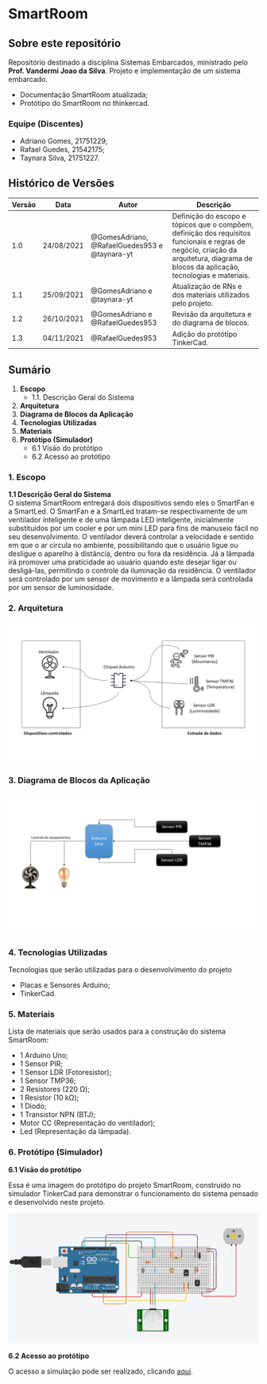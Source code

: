# SmartRoom
## Sobre este repositório

Repositório destinado a disciplina Sistemas Embarcados, ministrado pelo **Prof. Vandermi Joao da Silva**.
Projeto e implementação de um sistema embarcado.
- Documentação SmartRoom atualizada;
- Protótipo do SmartRoom no thinkercad.

### Equipe (Discentes)

- Adriano Gomes, 21751229;
- Rafael Guedes, 21542175;
- Taynara Silva, 21751227.

## Histórico de Versões
| Versão  |  Data  | Autor  |  Descrição  |
| ------------------- | ------------------- | ------------------- | ------------------- |
|  1.0 |  24/08/2021 | @GomesAdriano, @RafaelGuedes953 e @taynara-yt |  Definição do escopo e tópicos que o compõem, definição dos requisitos funcionais e regras de negócio, criação da arquitetura, diagrama de blocos da aplicação, tecnologias e materiais. |
|  1.1 |  25/09/2021 | @GomesAdriano e @taynara-yt |  Atualização de RNs e dos materiais utilizados pelo projeto.|
| 1.2  |  26/10/2021 |@GomesAdriano e @RafaelGuedes953 | Revisão da arquitetura e do diagrama de blocos. |
|  1.3 |   04/11/2021 | @RafaelGuedes953 | Adição do protótipo TinkerCad. |


## Sumário
1. **Escopo**
    - 1.1. Descrição Geral do Sistema
2. **Arquitetura**
3. **Diagrama de Blocos da Aplicação**
4. **Tecnologias Utilizadas**
5. **Materiais**
6. **Protótipo (Simulador)**
    - 6.1 Visão do protótipo
    - 6.2 Acesso ao protótipo

### 1.  Escopo

**1.1  Descrição Geral do Sistema**  
O sistema SmartRoom entregará dois dispositivos sendo eles o SmartFan e a SmartLed. O SmartFan e a SmartLed tratam-se respectivamente de um ventilador inteligente e de uma lâmpada LED inteligente, inicialmente substituídos por um cooler e por um mini LED para fins de manuseio fácil no seu desenvolvimento. O ventilador deverá controlar a velocidade e sentido em que o ar circula no ambiente, possibilitando que o usuário ligue ou desligue o aparelho à distância, dentro ou fora da residência. Já a lâmpada irá promover uma praticidade ao usuário quando este desejar ligar ou desligá-las, permitindo o controle da iluminação da residência. O ventilador será controlado por um sensor de movimento e a lâmpada será controlada por um sensor de luminosidade.

### 2. **Arquitetura**
![Arquitetura](/Imagens/arquitetura.png)

### 3. **Diagrama de Blocos da Aplicação**
![Diagrama](/Imagens/diagrama-de-blocos.png)

### 4. **Tecnologias Utilizadas**
Tecnologias que serão utilizadas para o desenvolvimento do projeto
- Placas e Sensores Arduino;
- TinkerCad.

### 5. **Materiais**
Lista de materiais que serão usados para a construção do sistema SmartRoom:
- 1 Arduino Uno;
- 1 Sensor PIR;
- 1 Sensor LDR (Fotoresistor);
- 1 Sensor TMP36;
- 2 Resistores (220 Ω);
- 1 Resistor (10 kΩ);
- 1 Diodo;
- 1 Transistor NPN (BTJ);
- Motor CC (Representação do ventilador);
- Led (Representação da lâmpada).

### 6. **Protótipo (Simulador)**

**6.1 Visão do protótipo**

Essa é uma imagem do protótipo do projeto SmartRoom, construído no simulador TinkerCad para demonstrar o funcionamento do sistema pensado e desenvolvido neste projeto.

![Prototipo](/Imagens/prototipo.png)

**6.2 Acesso ao protótipo**

O acesso a simulação pode ser realizado, clicando [aqui](https://www.tinkercad.com/things/btz7mZQobbM).


